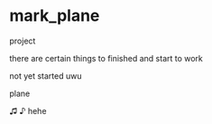# mark_plane
project

there are certain things to finished and start to work

not yet started uwu

plane

♫ ♪
hehe